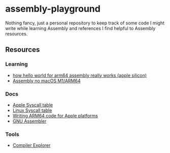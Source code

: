# assembly-playground

Nothing fancy, just a personal repository to keep track of some code
I might write while learning Assembly and references I find helpful to Assembly resources.

## Resources

### Learning

- [how hello world for arm64 assembly really works (apple silicon)](https://www.youtube.com/watch?v=d0OXp0zqIo0)
- [Assembly no macOS M1/ARM64](https://www.youtube.com/watch?v=clyO5z_klrk)

### Docs

- [Apple Syscall table](https://opensource.apple.com/source/xnu/xnu-1504.3.12/bsd/kern/syscalls.master)
- [Linux Syscall table](https://blog.rchapman.org/posts/Linux_System_Call_Table_for_x86_64/)
- [Writing ARM64 code for Apple platforms](https://developer.apple.com/documentation/xcode/writing-arm64-code-for-apple-platforms)
- [GNU Assembler](https://sourceware.org/binutils/docs/as/index.html)

### Tools

- [Compiler Explorer](https://godbolt.org/)
